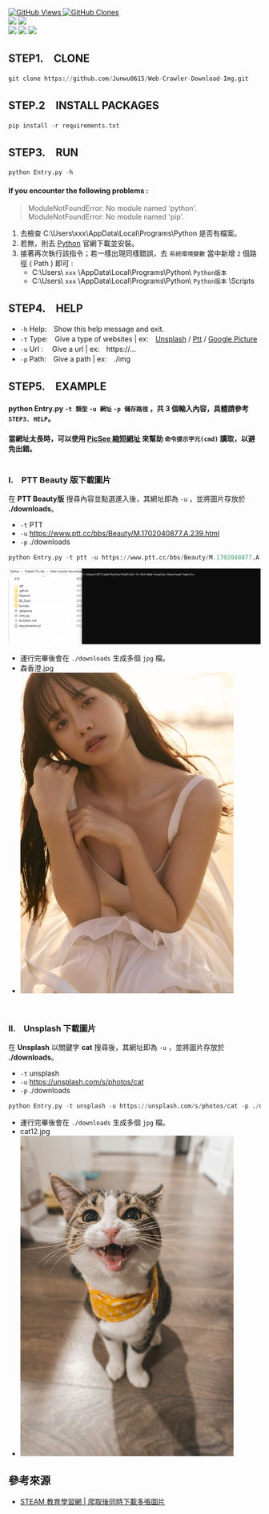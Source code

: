 <a href='https://github.com/Junwu0615/Web-Crawler-Download-Img'><img alt='GitHub Views' src='https://views.whatilearened.today/views/github/Junwu0615/Web-Crawler-Download-Img.svg'> 
<a href='https://github.com/Junwu0615/Web-Crawler-Download-Img'><img alt='GitHub Clones' src='https://img.shields.io/badge/dynamic/json?color=success&label=Clone&query=count_total&url=https://gist.githubusercontent.com/Junwu0615/706da0097d75deeae8342f2203db8b19/raw/Web-Crawler-Download-Img_clone.json&logo=github'> </br>
[![](https://img.shields.io/badge/Project-Web_Crawler-blue.svg?style=plastic)](https://github.com/Junwu0615/Crawler-Keywords-And-Use-LineBot) 
[![](https://img.shields.io/badge/Language-Python_3.12.0-blue.svg?style=plastic)](https://www.python.org/) </br>
[![](https://img.shields.io/badge/Package-BeautifulSoup_4.12.2-green.svg?style=plastic)](https://pypi.org/project/beautifulsoup4/) 
[![](https://img.shields.io/badge/Package-Requests_2.31.0-green.svg?style=plastic)](https://pypi.org/project/requests/) 
[![](https://img.shields.io/badge/Package-ArgumentParser_1.2.1-green.svg?style=plastic)](https://pypi.org/project/argumentparser/) 

## STEP1.　CLONE
```py
git clone https://github.com/Junwu0615/Web-Crawler-Download-Img.git
```

## STEP.2　INSTALL PACKAGES
```py
pip install -r requirements.txt
```

## STEP3.　RUN
```py
python Entry.py -h
```

#### If you encounter the following problems :
> ModuleNotFoundError: No module named 'python'.<br/>
> ModuleNotFoundError: No module named 'pip'. 
1. 去檢查 C:\Users\xxx\AppData\Local\Programs\Python 是否有檔案。
1. 若無，則去 [Python](https://www.python.org/downloads/) 官網下載並安裝。
1. 接著再次執行該指令；若一樣出現同樣錯誤，去 `系統環境變數` 當中新增 `2` 個路徑 ( Path ) 即可 :
    - C:\Users\ `xxx` \AppData\Local\Programs\Python\ `Python版本`
    - C:\Users\ `xxx` \AppData\Local\Programs\Python\ `Python版本` \Scripts

## STEP4.　HELP

- `-h` Help:　Show this help message and exit.
- `-t` Type:　Give a type of websites | ex:　[Unsplash](https://unsplash.com/) / [Ptt](https://www.ptt.cc/bbs/Beauty/index.html) / [Google Picture](https://www.google.com/imghp?hl=zh-TW&ogbl)
- `-u` Url :　 Give a url | ex:　https://...
- `-p` Path:　Give a path | ex:　./img

## STEP5.　EXAMPLE
#### python Entry.py `-t 類型` `-u 網址` `-p 儲存路徑` ，共 3 個輸入內容，具體請參考 `STEP3. HELP`。<br/>
#### 當網址太長時，可以使用 [PicSee 縮短網址](https://picsee.io/?utm_source=picsee-co&utm_medium=referral&utm_term=home) 來幫助 `命令提示字元(cmd)` 讀取，以避免出錯。<br/><br/>

### I.　PTT Beauty 版下載圖片
在 **PTT Beauty版** 搜尋內容並點選進入後，其網址即為 `-u` ，並將圖片存放於 **./downloads**。
- `-t` PTT
- `-u` https://www.ptt.cc/bbs/Beauty/M.1702040877.A.239.html
- `-p` ./downloads
```py
python Entry.py -t ptt -u https://www.ptt.cc/bbs/Beauty/M.1702040877.A.239.html -p ./downloads
```
![森香澄.gif](/sample/森香澄.gif)
 - 運行完畢後會在 `./downloads` 生成多個 `jpg` 檔。
 - 森香澄.jpg
 - ![森香澄.jpg](/sample/森香澄.jpg)

<br/>

### II.　Unsplash 下載圖片
在 **Unsplash** 以關鍵字 **cat** 搜尋後，其網址即為 `-u` ，並將圖片存放於 **./downloads**。
- `-t` unsplash
- `-u` https://unsplash.com/s/photos/cat
- `-p` ./downloads
```py
python Entry.py -t unsplash -u https://unsplash.com/s/photos/cat -p ./downloads
```
 - 運行完畢後會在 `./downloads` 生成多個 `jpg` 檔。
 - cat12.jpg
 - <img width='426' height='640' src="https://github.com/Junwu0615/Web-Crawler-Download-Img/blob/master/sample/cat12.jpg"/>


## 參考來源
- [STEAM 教育學習網 | 爬取後同時下載多張圖片](https://steam.oxxostudio.tw/)
